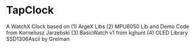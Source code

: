 # TapClock
A WatchX Clock based on 
(1) ArgeX Libs
(2) MPU6050 Lib and Demo Code from Korneliusz Jarzebski
(3) BasicWatch v1 from kghunt
(4) OLED Library SSD1306Ascii by Greiman
